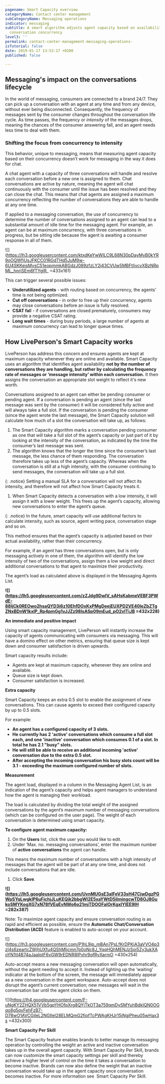 ```yaml
---
pagename: Smart Capacity overview
categoryName: Contact center management
subCategoryName: Messaging operations
indicator: messaging
subtitle: A smart algorithm adjusts agent capacity based on availability, rather than
  conversation concurrency
level3: ''
permalink: contact-center-management-messaging-operations-
isTutorial: false
date: 2019-01-17 13:53:17 +0200
published: false

---
```

## **Messaging's impact on the conversations lifecycle**

In the world of messaging, consumers are connected to a brand 24/7. They can pick up a conversation with an agent at any time and from any device, without ever being disconnected. Consequently, the frequency of messages sent by the consumer changes throughout the conversation life cycle. As time passes, the frequency or _intensity_ of the messages drops, meaning the chances of the consumer answering fall, and an agent needs less time to deal with them.

### **Shifting the focus from concurrency to intensity**

This behavior, unique to messaging, means that measuring agent capacity based on their concurrency doesn’t work for messaging in the way it does for chat.

A chat agent with a capacity of three conversations will handle and resolve each conversation before a new one is assigned to them. Chat conversations are active by nature, meaning the agent will chat continuously with the consumer until the issue has been resolved and they can close the chat. This means that chat agents are assigned a maximum concurrency reflecting the number of conversations they are able to handle at any one time.

If applied to a messaging conversation, the use of concurrency to determine the number of conversations assigned to an agent can lead to a substantial amount of idle time for the messaging agent. For example, an agent can be at maximum concurrency, with three conversations in progress, but be sitting idle because the agent is awaiting a consumer response in all of them.

![](https://lh3.googleusercontent.com/ktxdKeYwWILC9L68N30pDayMyB0kYR9oOQWfiUsJFKCC01RGdTHd5JuM9w-6U4SKKeisMysC51eopmmkABGdzJ089zfzLY2i43CVUw5MBFtIivcvXBzNRpML_hnriSEm6fTYglR_ =433x161)

This can trigger several possible issues:

* **Underutilized agents** - with routing based on concurrency, the agents’ time is not being optimized.
* **Cut off conversations** - in order to free up their concurrency, agents may close conversations before an issue is fully resolved.
* **CSAT fal**l - if conversations are closed prematurely, consumers may provide a negative CSAT rating.
* **Long wait times** - during busy periods, a large number of agents at maximum concurrency can lead to longer queue times.

## **How LivePerson's Smart Capacity works**

LivePerson has address this concern and ensures agents are kept at maximum capacity whenever they are online and available. Smart Capacity uses an algorithm that identifies agent availability **not by the number of conversations they are handling, but rather by calculating the frequency rate of messages or ‘message intensity’ within each conversation.** It then assigns the conversation an appropriate slot weight to reflect it's new worth.

Conversations assigned to an agent can either be pending consumer or pending agent. If a conversation is pending an agent (since the last message was sent by the consumer) it will be considered fully active and will always take a full slot. If the conversation is pending the consumer (since the agent wrote the last message), the Smart Capacity solution will calculate how much of a slot the conversation will take up, as follows:

1. The Smart Capacity algorithm marks a conversation pending consumer as one that will take a full slot of the agent’s capacity or just part of it by looking at the intensity of the conversation, as indicated by the time the consumer’s last message was sent.
2. The algorithm knows that the longer the time since the consumer’s last message, the less chance of them responding. The conversation therefore takes up less of the agent’s capacity. Whereas when the conversation is still at a high intensity, with the consumer continuing to send messages, the conversation will take up a full slot.

{: .notice}
Setting a manual SLA for a conversation will not affect its intensity, and therefore will not affect how Smart Capacity treats it.

1. When Smart Capacity detects a conversation with a low intensity, it will assign it with a lower weight. This frees up the agent’s capacity, allowing new conversations to enter the agent’s queue.

{: .notice}
In the future, smart capacity will use additional factors to calculate intensity, such as source, agent writing pace, conversation stage and so on.

This method ensures that the agent’s capacity is adjusted based on their actual availability, rather than their concurrency.

For example, if an agent has three conversations open, but is only messaging actively in one of them, the algorithm will identify the low intensity of two of the conversations, assign them a low weight and direct additional conversations to that agent to maximize their productivity.

The agent’s load as calculated above is displayed in the Messaging Agents List.

**![](https://lh5.googleusercontent.com/zZJdg9DwlV_sAHsKabmeVEBF3PWdE-88IjCk0REOwo2hsaQYD3i6z10EhfDOxKxPMgDeejEUXPD2VE40leZbZTgZNxBDnW1kxIP_Rp4pmGg1vJJZz98IsASp09mEud_pO2vlTiJB =432x228)**

**An immediate and positive impact**

Using smart capacity management, LivePerson will instantly increase the capacity of agents communicating with consumers via messaging. This will have a domino effect on other metrics, ensuring that queue size is kept down and consumer satisfaction is driven upwards.

Smart capacity results include:

* Agents are kept at maximum capacity, whenever they are online and available.
* Queue size is kept down.
* Consumer satisfaction is increased.

**Extra capacity**

Smart Capacity keeps an extra 0.5 slot to enable the assignment of new conversations. This can cause agents to exceed their configured capacity by up to 0.5 slots.

For example:

* **An agent has a configured capacity of 3 slots.**
* **He currently has 2 'active' conversations which consume a full slot each, and one 'inactive' conversation which consumes 0.1 of a slot. In total he has 2.1 "busy" slots.**
* **He will still be able to receive an additional incoming 'active' conversation due to the extra 0.5 slot.**
* **After accepting the incoming conversation his busy slots count will be 3.1 - exceeding the maximum configured number of slots.**

**Measurement**

The agent load, displayed in a column in the Messaging Agent List, is an indication of the agent’s capacity and helps agent managers to understand how the agent is managing their workload.

The load is calculated by dividing the total weight of the assigned conversations by the agent’s maximum number of messaging conversations (which can be configured on the user page). The weight of each conversation is determined using smart capacity.

**To configure agent maximum capacity:**

1. On the **Users** list, click the user you would like to edit.
2. Under ‘Max. no. messaging conversations’, enter the maximum number of **active conversations** the agent can handle.

This means the maximum number of conversations with a high intensity of messages that the agent will be part of at any one time, and does not include conversations that are idle.

1. Click **Save**.

**![](https://lh5.googleusercontent.com/UvnMUGsE3alFeV33sH47CjwDgzPGWpSYqLwgklP6uFichjJLuKEQjk2bbgWl2E5xaYWtD5iImingcwTD8OJ8GukoSMYKogXG7xN78fVEqEvNWo6o21mjTDOOFaIOrKgxIYIEE9IH =282x387)**

Note: To maximize agent capacity and ensure conversation routing is as rapid and efficient as possible, ensure the **Automatic Chat/Conversation Distribution (ACD)** feature is enabled to auto-accept on your account.

![](https://lh3.googleusercontent.com/P1hL9ip_mBAn7PsLfKrDPKiA3aVVO4p3zI4s6zeartcZWjhUXfu4QShMIjcmn7p0oNc8J_YqqHQhMENJzSoi5Zy3ukXAoYN1tI4B74aJaaIptF6vGW9rEDNR8lPvhr9qfRyXarmO =430x254)

Auto-accept means a new messaging conversation will open automatically, without the agent needing to accept it. Instead of lighting up the ‘waiting’ indicator at the bottom of the screen, the message will immediately appear as a new conversation in the agent workspace. Auto-accept does not disrupt the agent’s current conversation; new messages will wait in the conversation bar until the agent clicks on them.

![](https://lh4.googleusercontent.com/F-uNgKY2ZHQX51VVb5gpYHOfpXrg8QYjTkOT3a759qmDySMYuhBdkIQN0OGqo8g5qyFehFzB7-D78wO1AVCGiIeL2NGIIeI28ELMQmG2fiofTcPWAgKHJr15jNgiPheu05wHax3s =432x300)

**Smart Capacity Per Skill**

The Smart Capacity feature enables brands to better manage its messaging operation by controlling the weight an active and inactive conversation takes up in the overall agent capacity. With Smart Capacity Per Skill, brands can now customize the smart capacity settings per skill and thereby achieve a higher level of control on the time it takes a conversation to become inactive. Brands can now also define the weight that an inactive conversation would take up in the agent capacity once conversation becomes inactive. For more information see  Smart Capacity Per Skill.